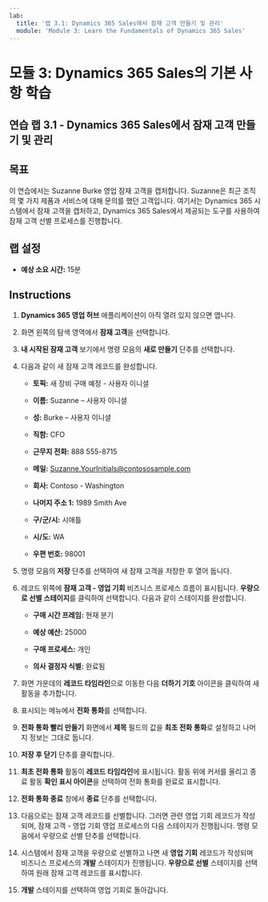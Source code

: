 ```yaml
---
lab:
  title: '랩 3.1: Dynamics 365 Sales에서 잠재 고객 만들기 및 관리'
  module: 'Module 3: Learn the Fundamentals of Dynamics 365 Sales'
---
```


<a name="module-3-learn-the-fundamentals-of-dynamics-365-sales"></a>모듈 3: Dynamics 365 Sales의 기본 사항 학습
========================

## <a name="practice-lab-31---create-and-manage-a-lead-in-dynamics-365-sales"></a>연습 랩 3.1 - Dynamics 365 Sales에서 잠재 고객 만들기 및 관리

## <a name="objectives"></a>목표

이 연습에서는 Suzanne Burke 영업 잠재 고객을 캡처합니다. Suzanne은 최근 조직의 몇 가지 제품과 서비스에 대해 문의를 했던 고객입니다. 여기서는 Dynamics 365 시스템에서 잠재 고객을 캡처하고, Dynamics 365 Sales에서 제공되는 도구를 사용하여 잠재 고객 선별 프로세스를 진행합니다.


## <a name="lab-setup"></a>랩 설정

  - **예상 소요 시간:** 15분

## <a name="instructions"></a>Instructions

1. **Dynamics 365 영업 허브** 애플리케이션이 아직 열려 있지 않으면 엽니다. 

2. 화면 왼쪽의 탐색 영역에서 **잠재 고객**을 선택합니다. 

3. **내 시작된 잠재 고객** 보기에서 명령 모음의 **새로 만들기** 단추를 선택합니다.

4. 다음과 같이 새 잠재 고객 레코드를 완성합니다.

    - **토픽:** 새 장비 구매 예정 - 사용자 이니셜

    - **이름:** Suzanne – 사용자 이니셜

    - **성:** Burke – 사용자 이니셜

    - **직함:** CFO

    - **근무지 전화:** 888 555-8715

    - **메일:** Suzanne.YourInitials@contososample.com

    - **회사:** Contoso - Washington

    - **나머지 주소 1:** 1989 Smith Ave

    - **구/군/시:** 시애틀

    - **시/도:** WA

    - **우편 번호:** 98001 

5. 명령 모음의 **저장** 단추를 선택하여 새 잠재 고객을 저장한 후 열어 둡니다.

6. 레코드 위쪽에 **잠재 고객 - 영업 기회** 비즈니스 프로세스 흐름이 표시됩니다. **우량으로 선별 스테이지**를 클릭하여 선택합니다. 다음과 같이 스테이지를 완성합니다.

    - **구매 시간 프레임:** 현재 분기

    - **예상 예산:** 25000 

    - **구매 프로세스:** 개인

    - **의사 결정자 식별:** 완료됨

7. 화면 가운데의 **레코드 타임라인**으로 이동한 다음 **더하기 기호** 아이콘을 클릭하여 새 활동을 추가합니다. 

8. 표시되는 메뉴에서 **전화 통화**를 선택합니다.

9. **전화 통화 빨리 만들기** 화면에서 **제목** 필드의 값을 **최초 전화 통화**로 설정하고 나머지 정보는 그대로 둡니다. 

10. **저장 후 닫기** 단추를 클릭합니다.

11. **최초 전화 통화** 활동이 **레코드 타임라인**에 표시됩니다. 활동 위에 커서를 올리고 종료 활동 **확인 표시 아이콘**을 선택하여 전화 통화를 완료로 표시합니다. 

12. **전화 통화 종료** 창에서 **종료** 단추를 선택합니다. 

13. 다음으로는 잠재 고객 레코드를 선별합니다.  그러면 관련 영업 기회 레코드가 작성되며, 잠재 고객 - 영업 기회 영업 프로세스의 다음 스테이지가 진행됩니다.  명령 모음에서 우량으로 선별 단추를 선택합니다.  

14. 시스템에서 잠재 고객을 우량으로 선별하고 나면 새 **영업 기회** 레코드가 작성되며 비즈니스 프로세스의 **개발** 스테이지가 진행됩니다.  **우량으로 선별** 스테이지를 선택하여 원래 잠재 고객 레코드를 표시합니다. 

15. **개발** 스테이지를 선택하여 영업 기회로 돌아갑니다.

